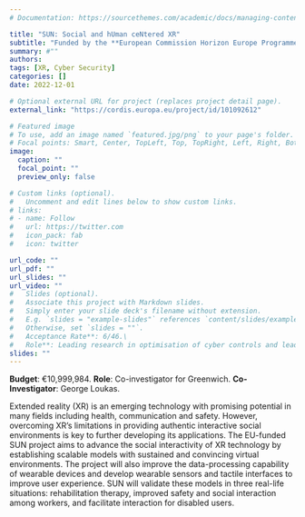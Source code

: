 ```yaml
---
# Documentation: https://sourcethemes.com/academic/docs/managing-content/

title: "SUN: Social and hUman ceNtered XR"
subtitle: "Funded by the **European Commission Horizon Europe Programme**"
summary: #""
authors: 
tags: [XR, Cyber Security]
categories: []
date: 2022-12-01

# Optional external URL for project (replaces project detail page).
external_link: "https://cordis.europa.eu/project/id/101092612"

# Featured image
# To use, add an image named `featured.jpg/png` to your page's folder.
# Focal points: Smart, Center, TopLeft, Top, TopRight, Left, Right, BottomLeft, Bottom, BottomRight.
image:
  caption: ""
  focal_point: ""
  preview_only: false

# Custom links (optional).
#   Uncomment and edit lines below to show custom links.
# links:
# - name: Follow
#   url: https://twitter.com
#   icon_pack: fab
#   icon: twitter

url_code: ""
url_pdf: ""
url_slides: ""
url_video: ""
#   Slides (optional).
#   Associate this project with Markdown slides.
#   Simply enter your slide deck's filename without extension.
#   E.g. `slides = "example-slides"` references `content/slides/example-slides.md`.
#   Otherwise, set `slides = ""`.
#   Acceptance Rate**: 6/46.\
#   Role**: Leading research in optimisation of cyber controls and lead the development of the Optimal Safeguards Tool #  (OST) for a healthcare cybersecurity use case (Work Package leader: Risk Management for Health Data Exchange).
slides: ""
---
```

**Budget**: €10,999,984.
**Role**: Co-investigator for Greenwich.
**Co-Investigator**: George Loukas.


Extended reality (XR) is an emerging technology with promising potential in many fields including health, communication and safety. However, overcoming XR’s limitations in providing authentic interactive social environments is key to further developing its applications. The EU-funded SUN project aims to advance the social interactivity of XR technology by establishing scalable models with sustained and convincing virtual environments. The project will also improve the data-processing capability of wearable devices and develop wearable sensors and tactile interfaces to improve user experience. SUN will validate these models in three real-life situations: rehabilitation therapy, improved safety and social interaction among workers, and facilitate interaction for disabled users.
